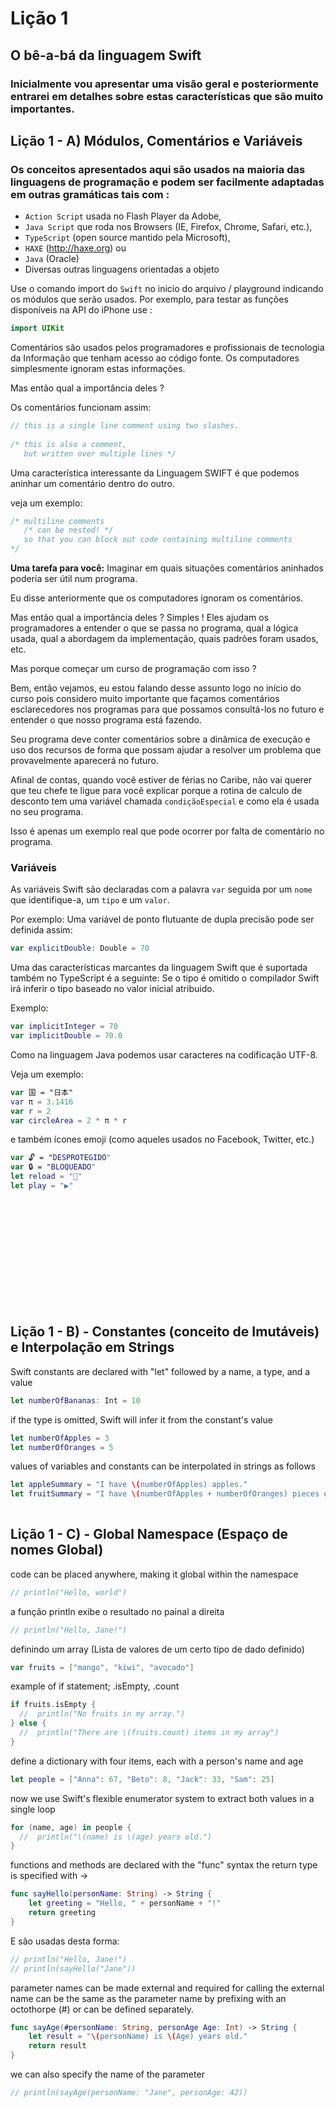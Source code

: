 # Lição 1

## O bê-a-bá da linguagem Swift

### Inicialmente vou apresentar uma visão geral e posteriormente entrarei em detalhes sobre estas características que são muito importantes. 

## Lição 1 - A) Módulos, Comentários e Variáveis

### Os conceitos apresentados aqui são usados na maioria das linguagens de programação e podem ser facilmente adaptadas em outras gramáticas tais com :
* `Action Script` usada no Flash Player da Adobe, 
* `Java Script` que roda nos Browsers (IE, Firefox, Chrome, Safari, etc.), 
* `TypeScript` (open source mantido pela Microsoft),
* `HAXE` (http://haxe.org) ou 
* `Java` (Oracle) 
* Diversas outras linguagens orientadas a objeto


Use o comando import do `Swift` no inicio do arquivo / playground indicando os módulos 
que serão usados. Por exemplo, para testar as funções disponíveis na API do iPhone use :

```swift
import UIKit
```

Comentários são usados pelos programadores e profissionais de tecnologia da Informação que tenham acesso ao código fonte. Os computadores simplesmente ignoram estas informações. 

Mas então qual a importância deles ? 

Os comentários funcionam assim:

```swift
// this is a single line comment using two slashes.
 
/* this is also a comment,
   but written over multiple lines */
```

Uma característica interessante da Linguagem SWIFT é que podemos aninhar um comentário dentro do outro.

veja um exemplo:

```swift 
/* multiline comments
   /* can be nested! */
   so that you can block out code containing multiline comments
*/
```
__Uma tarefa para você:__  Imaginar em quais situações comentários aninhados poderia ser útil num programa.

Eu disse anteriormente que os computadores ignoram os comentários. 

Mas então qual a importância deles ? Simples ! Eles ajudam os programadores a entender o que se passa no programa, qual a lógica usada, qual a abordagem da implementação, quais padrões foram usados, etc. 

Mas porque começar um curso de programação com isso ?

Bem, então vejamos, eu estou falando desse assunto logo no início do curso pois considero muito importante que façamos comentários esclarecedores nos programas para que possamos consultá-los no futuro e entender o que nosso programa está fazendo.

Seu programa deve conter comentários sobre a dinâmica de execução e uso dos recursos de forma que possam ajudar a resolver um problema que provavelmente aparecerá no futuro.  

Afinal de contas, quando você estiver de férias no Caribe, não vai querer que teu chefe te ligue para você explicar porque a rotina de calculo de desconto tem uma variável chamada `condiçãoEspecial` e como ela é usada no seu programa.

Isso é apenas um exemplo real que pode ocorrer por falta de comentário no programa.

### Variáveis

As variáveis Swift são declaradas com a palavra `var` seguida por um `nome` que identifique-a, um `tipo` e um `valor`.

Por exemplo: Uma variável de ponto flutuante de dupla precisão pode ser definida assim:

```swift
var explicitDouble: Double = 70
```
 
Uma das características marcantes da linguagem Swift que é suportada também no TypeScript é a seguinte:
Se o tipo é omitido o compilador Swift irá inferir o tipo baseado no valor inicial atribuido.

Exemplo:

```swift
var implicitInteger = 70
var implicitDouble = 70.0
```


Como na linguagem Java podemos usar caracteres na codificação UTF-8.

Veja um exemplo:

```swift
var 国 = "日本"
var π = 3.1416 
var r = 2
var circleArea = 2 * π * r
```

e também ícones emoji (como aqueles usados no Facebook, Twitter, etc.)


```swift
var 🔓 = "DESPROTEGIDO"
var 🔒 = "BLOQUEADO"
let reload = "🔄"
let play = "▶️"

```
<br /><br /><br /><br /><br /><br /><br /><br /><br /><br />









## Lição 1 - B) - Constantes (conceito de Imutáveis) e Interpolação em Strings
 
Swift constants are declared with "let" followed by a name, a type, and a value

```swift
let numberOfBananas: Int = 10
```
 
if the type is omitted, Swift will infer it from the constant's value

```swift
let numberOfApples = 3
let numberOfOranges = 5
```

values of variables and constants can be interpolated in strings as follows

```swift
let appleSummary = "I have \(numberOfApples) apples."
let fruitSummary = "I have \(numberOfApples + numberOfOranges) pieces of fruit."
 
```

## Lição 1 - C) - Global Namespace (Espaço de nomes Global) 

code can be placed anywhere, making it global within the namespace


```swift
// println("Hello, world")
```

a função println exibe o resultado no painal a direita
```swift
// println("Hello, Jane!")
``` 

definindo um array (Lista de valores de um certo tipo de dado definido)

```swift
var fruits = ["mango", "kiwi", "avocado"]
```
 
example of if statement; .isEmpty, .count

```swift
if fruits.isEmpty {
  //  println("No fruits in my array.")
} else {
  //  println("There are \(fruits.count) items in my array")
} 
```

define a dictionary with four items, each with a person's name and age

```swift
let people = ["Anna": 67, "Beto": 8, "Jack": 33, "Sam": 25]
```
 
now we use Swift's flexible enumerator system to extract both values in a single loop 

```swift
for (name, age) in people {
  //  println("\(name) is \(age) years old.")
}
```
 
functions and methods are declared with the "func" syntax
the return type is specified with ->

```swift
func sayHello(personName: String) -> String {
    let greeting = "Hello, " + personName + "!"
    return greeting
} 
```
E são usadas desta forma:

```swift
// println("Hello, Jane!")
// println(sayHello("Jane"))
```
 
parameter names can be made external and required for calling
the external name can be the same as the parameter name by
prefixing with an octothorpe (#)
or can be defined separately.

```swift
func sayAge(#personName: String, personAge Age: Int) -> String {
    let result = "\(personName) is \(Age) years old."
    return result
}
```
we can also specify the name of the parameter

```swift
// println(sayAge(personName: "Jane", personAge: 42))
```


